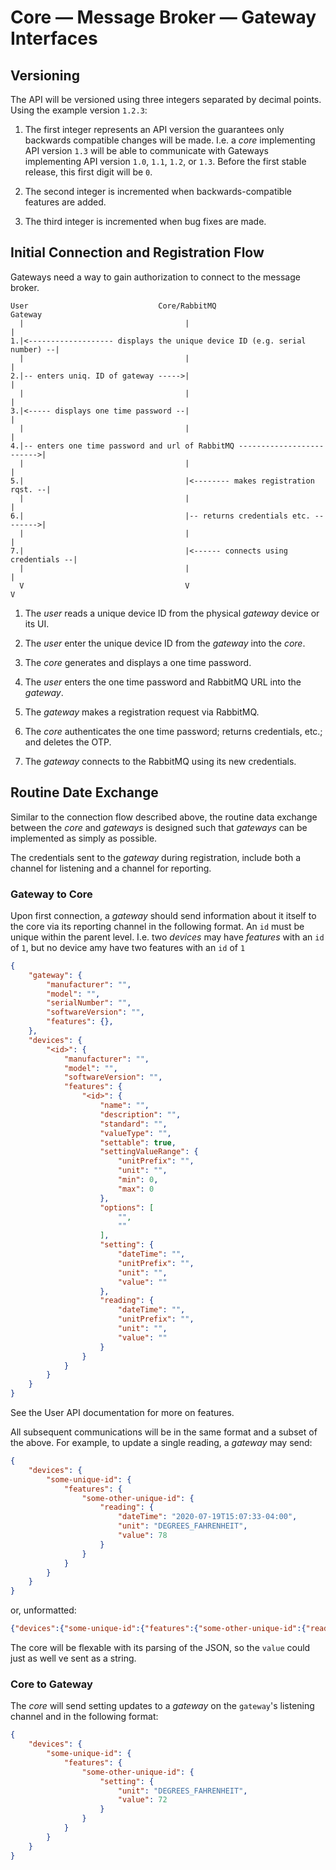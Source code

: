 # Core — Message Broker — Gateway Interfaces

## Versioning

The API will be versioned using three integers separated by decimal points. Using the example version `1.2.3`:

1. The first integer represents an API version the guarantees only backwards compatible changes will be made. I.e. a _core_ implementing API version `1.3` will be able to communicate with Gateways implementing API version `1.0`, `1.1`, `1.2`, or `1.3`.  Before the first stable release, this first digit will be `0`.

2. The second integer is incremented when backwards-compatible features are added.

3. The third integer is incremented when bug fixes are made.

## Initial Connection and Registration Flow

Gateways need a way to gain authorization to connect to the message broker. 

```
User                             Core/RabbitMQ                           Gateway
  |                                    |                                     |
1.|<------------------- displays the unique device ID (e.g. serial number) --|
  |                                    |                                     |
2.|-- enters uniq. ID of gateway ----->|                                     |
  |                                    |                                     |
3.|<----- displays one time password --|                                     |
  |                                    |                                     |
4.|-- enters one time password and url of RabbitMQ ------------------------->|
  |                                    |                                     |
5.|                                    |<-------- makes registration rqst. --|
  |                                    |                                     |
6.|                                    |-- returns credentials etc. -------->|
  |                                    |                                     |
7.|                                    |<------ connects using credentials --|
  |                                    |                                     |
  V                                    V                                     V  
  ```

1. The _user_ reads a unique device ID from the physical _gateway_ device or its UI.

2. The _user_ enter the unique device ID from the _gateway_ into the _core_. 

3. The _core_ generates and displays a one time password.

4. The _user_ enters the one time password and RabbitMQ URL into the _gateway_.

5. The _gateway_ makes a registration request via RabbitMQ.

6. The _core_ authenticates the one time password; returns credentials, etc.; and deletes the OTP. 

7. The _gateway_ connects to the RabbitMQ using its new credentials.

## Routine Date Exchange

Similar to the connection flow described above, the routine data exchange between the _core_ and _gateways_ is designed such that _gateways_ can be implemented as simply as possible. 

The credentials sent to the _gateway_ during registration, include both a channel for listening and a channel for reporting. 

### Gateway to Core

Upon first connection, a _gateway_ should send information about it itself to the core via its reporting channel in the following format. An `id` must be unique within the parent level. I.e. two _devices_ may have _features_ with an `id` of `1`, but no device amy have two features with an `id` of `1`

```json
{
    "gateway": {
        "manufacturer": "",
        "model": "",
        "serialNumber": "",
        "softwareVersion": "",
        "features": {},
    },
    "devices": {
        "<id>": {
            "manufacturer": "",
            "model": "",
            "softwareVersion": "",
            "features": {
                "<id>": {
                    "name": "",
                    "description": "",
                    "standard": "",
                    "valueType": "",
                    "settable": true,
                    "settingValueRange": {
                        "unitPrefix": "",
                        "unit": "",
                        "min": 0,
                        "max": 0
                    },
                    "options": [
                        "",
                        ""
                    ],
                    "setting": {
                        "dateTime": "",
                        "unitPrefix": "",
                        "unit": "",
                        "value": ""
                    },
                    "reading": {
                        "dateTime": "",
                        "unitPrefix": "",
                        "unit": "",
                        "value": ""
                    }
                }
            }
        }
    }
}
```

See the User API documentation for more on features. 

All subsequent communications will be in the same format and a subset of the above. For example, to update a single reading, a _gateway_ may send:

```json
{
    "devices": {
        "some-unique-id": {
            "features": {
                "some-other-unique-id": {
                    "reading": {
                        "dateTime": "2020-07-19T15:07:33-04:00",
                        "unit": "DEGREES_FAHRENHEIT",
                        "value": 78
                    }
                }
            }
        }
    }
}
```

or, unformatted:

```json
{"devices":{"some-unique-id":{"features":{"some-other-unique-id":{"reading":{"dateTime":"2020-07-19T15:07:33-04:00","unit":"DEGREES_FAHRENHEIT","value":78}}}}}}
```

The core will be flexable with its parsing of the JSON, so the `value` could just as well ve sent as a string.

### Core to Gateway

The _core_ will send setting updates to a _gateway_  on the `gateway`'s listening channel and in the following format:

```json
{
    "devices": {
        "some-unique-id": {
            "features": {
                "some-other-unique-id": {
                    "setting": {
                        "unit": "DEGREES_FAHRENHEIT",
                        "value": 72
                    }
                }
            }
        }
    }
}
```
